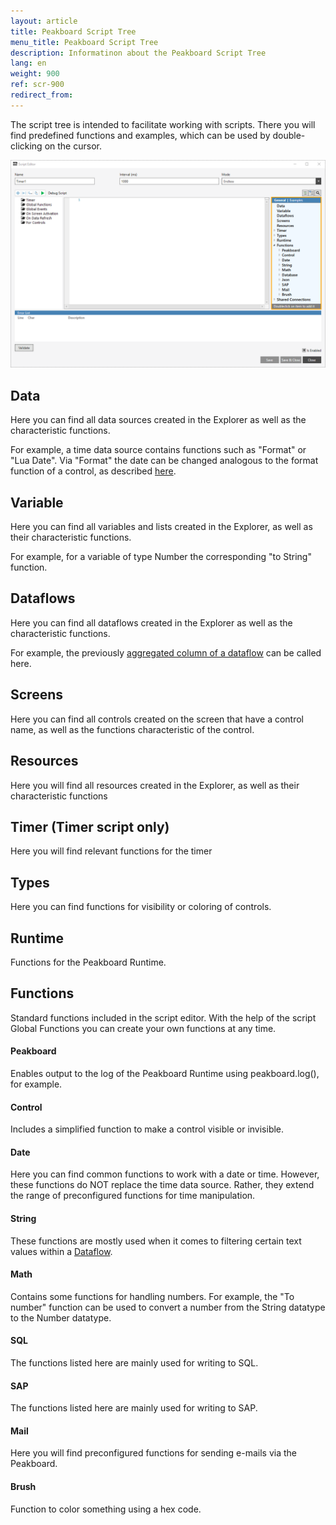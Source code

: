 ```yaml
---
layout: article
title: Peakboard Script Tree
menu_title: Peakboard Script Tree
description: Informatinon about the Peakboard Script Tree
lang: en
weight: 900
ref: scr-900
redirect_from:
---
```


The script tree is intended to facilitate working with scripts. There you will find predefined functions and examples, which can be used by double-clicking on the cursor.

![image01](/assets/images/scripting/tree/tree01.png)

## Data

Here you can find all data sources created in the Explorer as well as the characteristic functions.

For example, a time data source contains functions such as "Format" or "Lua Date". Via "Format" the date can be changed analogous to the format function of a control, as described [here](/data_sources/de-datum-und-uhrzeit.html).

## Variable

Here you can find all variables and lists created in the Explorer, as well as their characteristic functions. 

For example, for a variable of type Number the corresponding "to String" function.

## Dataflows

Here you can find all dataflows created in the Explorer as well as the characteristic functions.

For example, the previously [aggregated column of a dataflow](/dataflows/en-aggregate-data.html) can be called here.

## Screens

Here you can find all controls created on the screen that have a control name, as well as the functions characteristic of the control.

## Resources

Here you will find all resources created in the Explorer, as well as their characteristic functions

## Timer (Timer script only)

Here you will find relevant functions for the timer

## Types

Here you can find functions for visibility or coloring of controls.

## Runtime
Functions for the Peakboard Runtime.

## Functions

Standard functions included in the script editor. With the help of the script Global Functions you can create your own functions at any time.

#### Peakboard
Enables output to the log of the Peakboard Runtime using peakboard.log(), for example.

#### Control
Includes a simplified function to make a control visible or invisible.

#### Date
Here you can find common functions to work with a date or time. However, these functions do NOT replace the time data source. Rather, they extend the range of preconfigured functions for time manipulation. 

#### String
These functions are mostly used when it comes to filtering certain text values within a [Dataflow](/dataflows/en-filter-data.html).

#### Math
Contains some functions for handling numbers. For example, the "To number" function can be used to convert a number from the String datatype to the Number datatype.

#### SQL
The functions listed here are mainly used for writing to SQL. 

#### SAP
The functions listed here are mainly used for writing to SAP. 

#### Mail
Here you will find preconfigured functions for sending e-mails via the Peakboard.

#### Brush
Function to color something using a hex code. 
